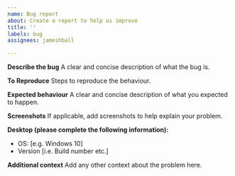 ```yaml
---
name: Bug report
about: Create a report to help us improve
title: ''
labels: bug
assignees: jameshball

---
```


**Describe the bug**
A clear and concise description of what the bug is.

**To Reproduce**
Steps to reproduce the behaviour.

**Expected behaviour**
A clear and concise description of what you expected to happen.

**Screenshots**
If applicable, add screenshots to help explain your problem.

**Desktop (please complete the following information):**
 - OS: [e.g. Windows 10]
 - Version [i.e. Build number etc.]

**Additional context**
Add any other context about the problem here.
